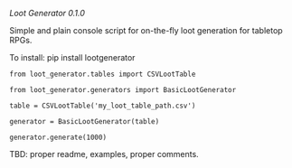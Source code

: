 *Loot Generator 0.1.0*

Simple and plain console script for on-the-fly loot generation for tabletop RPGs.

To install:
pip install lootgenerator


`from loot_generator.tables import CSVLootTable`

`from loot_generator.generators import BasicLootGenerator`

`table = CSVLootTable('my_loot_table_path.csv')`

`generator = BasicLootGenerator(table)`

`generator.generate(1000)`


TBD: proper readme, examples, proper comments.
